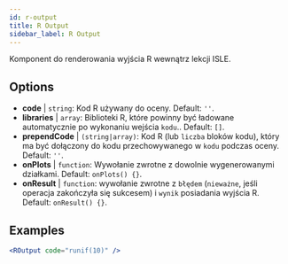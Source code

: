 ```yaml
---
id: r-output
title: R Output
sidebar_label: R Output
---
```


Komponent do renderowania wyjścia R wewnątrz lekcji ISLE.

## Options

* __code__ | `string`: Kod R używany do oceny. Default: `''`.
* __libraries__ | `array`: Biblioteki R, które powinny być ładowane automatycznie po wykonaniu wejścia `kodu`.. Default: `[]`.
* __prependCode__ | `(string|array)`: Kod R (lub `liczba` bloków kodu), który ma być dołączony do kodu przechowywanego w `kodu` podczas oceny. Default: `''`.
* __onPlots__ | `function`: Wywołanie zwrotne z dowolnie wygenerowanymi działkami. Default: `onPlots() {}`.
* __onResult__ | `function`: wywołanie zwrotne z `błędem` (`nieważne`, jeśli operacja zakończyła się sukcesem) i `wynik` posiadania wyjścia R. Default: `onResult() {}`.


## Examples

```jsx live
<ROutput code="runif(10)" />
```


